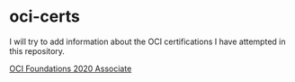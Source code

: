 # oci-certs

I will try to add information about the OCI certifications I have attempted in this repository.

[OCI Foundations 2020 Associate](oci-foundations-2020-associate.md)
